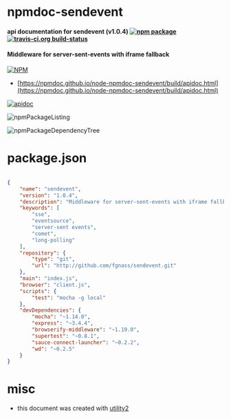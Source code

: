 # npmdoc-sendevent

#### api documentation for  sendevent (v1.0.4)  [![npm package](https://img.shields.io/npm/v/npmdoc-sendevent.svg?style=flat-square)](https://www.npmjs.org/package/npmdoc-sendevent) [![travis-ci.org build-status](https://api.travis-ci.org/npmdoc/node-npmdoc-sendevent.svg)](https://travis-ci.org/npmdoc/node-npmdoc-sendevent)

#### Middleware for server-sent-events with iframe fallback

[![NPM](https://nodei.co/npm/sendevent.png?downloads=true&downloadRank=true&stars=true)](https://www.npmjs.com/package/sendevent)

- [https://npmdoc.github.io/node-npmdoc-sendevent/build/apidoc.html](https://npmdoc.github.io/node-npmdoc-sendevent/build/apidoc.html)

[![apidoc](https://npmdoc.github.io/node-npmdoc-sendevent/build/screenCapture.buildCi.browser.%252Ftmp%252Fbuild%252Fapidoc.html.png)](https://npmdoc.github.io/node-npmdoc-sendevent/build/apidoc.html)

![npmPackageListing](https://npmdoc.github.io/node-npmdoc-sendevent/build/screenCapture.npmPackageListing.svg)

![npmPackageDependencyTree](https://npmdoc.github.io/node-npmdoc-sendevent/build/screenCapture.npmPackageDependencyTree.svg)



# package.json

```json

{
    "name": "sendevent",
    "version": "1.0.4",
    "description": "Middleware for server-sent-events with iframe fallback",
    "keywords": [
        "sse",
        "eventsource",
        "server-sent events",
        "comet",
        "long-polling"
    ],
    "repository": {
        "type": "git",
        "url": "http://github.com/fgnass/sendevent.git"
    },
    "main": "index.js",
    "browser": "client.js",
    "scripts": {
        "test": "mocha -g local"
    },
    "devDependencies": {
        "mocha": "~1.14.0",
        "express": "~3.4.4",
        "browserify-middleware": "~1.19.0",
        "supertest": "~0.8.1",
        "sauce-connect-launcher": "~0.2.2",
        "wd": "~0.2.5"
    }
}
```



# misc
- this document was created with [utility2](https://github.com/kaizhu256/node-utility2)
